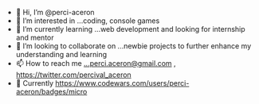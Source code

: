 - 👋 Hi, I’m @perci-aceron
- 👀 I’m interested in ...coding, console games
- 🌱 I’m currently learning ...web development and looking for internship and mentor
- 💞️ I’m looking to collaborate on ...newbie projects to further enhance my understanding and learning
- 📫 How to reach me ...perci.aceron@gmail.com , https://twitter.com/percival_aceron
-  :baby_bottle: Currently https://www.codewars.com/users/perci-aceron/badges/micro

<!---
perci-aceron/perci-aceron is a ✨ special ✨ repository because its `README.md` (this file) appears on your GitHub profile.
You can click the Preview link to take a look at your changes.
--->
